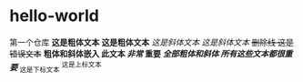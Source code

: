 # hello-world
第一个仓库
**这是粗体文本**
__这是粗体文本__
*这是斜体文本*
_这是斜体文本_
~~删除线 这是错误文本~~
**粗体和斜体嵌入  此文本 _非常_ 重要**
***全部粗体和斜体  所有这些文本都很重要***
<sub>这是下标文本</sub>
<sup>这是上标文本</sup>
